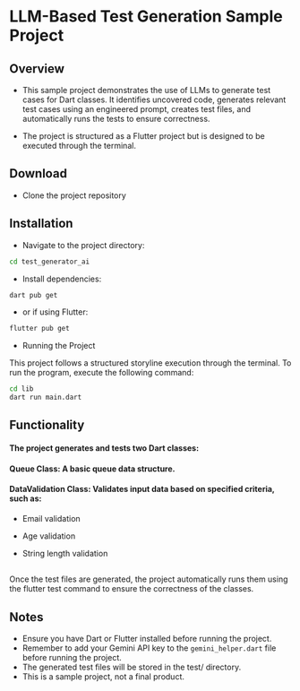 # LLM-Based Test Generation Sample Project

## Overview

- This sample project demonstrates the use of LLMs to generate test cases for Dart classes. It identifies uncovered code, generates relevant test cases using an engineered prompt, creates test files, and automatically runs the tests to ensure correctness.

- The project is structured as a Flutter project but is designed to be executed through the terminal.

## Download

- Clone the project repository

## Installation

* Navigate to the project directory:

```bash
cd test_generator_ai
```

* Install dependencies:

```bash
dart pub get
```

* or if using Flutter:

```bash
flutter pub get
```

* Running the Project

This project follows a structured storyline execution through the terminal.
To run the program, execute the following command:


```bash
cd lib
dart run main.dart
```

## Functionality

#### The project generates and tests two Dart classes:

#### Queue Class: A basic queue data structure.

#### DataValidation Class: Validates input data based on specified criteria, such as:

- Email validation

- Age validation

- String length validation

##

Once the test files are generated, the project automatically runs them using the flutter test command to ensure the correctness of the classes.
##

## Notes

- Ensure you have Dart or Flutter installed before running the project.
- Remember to add your Gemini API key to the ```gemini_helper.dart``` file before running the project.
- The generated test files will be stored in the test/ directory.
- This is a sample project, not a final product.
